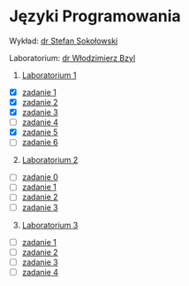 # Języki Programowania

Wykład: [dr Stefan Sokołowski](http://sigma.ug.edu.pl/~stefan/Dydaktyka/JezProg)

Laboratorium: [dr Włodzimierz Bzyl](http://wbzyl.inf.ug.edu.pl/c)

1. [Laboratorium 1](lab1)
  * [x] [zadanie 1](lab1/zad1.c)
  * [x] [zadanie 2](lab1/zad2.c)
  * [x] [zadanie 3](lab1/zad3.c)
  * [ ] [zadanie 4](lab1/zad4.c)
  * [x] [zadanie 5](lab1/zad5.c)
  * [ ] [zadanie 6](lab1/zad6.c)

2. [Laboratorium 2](lab2)

  * [ ] [zadanie 0](lab2/zad0.c)
  * [ ] [zadanie 1](lab2/zad1.c)
  * [ ] [zadanie 2](lab2/zad2.c)
  * [ ] [zadanie 3](lab2/zad3.c)

3. [Laboratorium 3](lab3)
  * [ ] [zadanie 1](lab3/zad1.c)
  * [ ] [zadanie 2](lab3/zad2.c)
  * [ ] [zadanie 3](lab3/zad3.c)
  * [ ] [zadanie 4](lab3/zad4.c)
